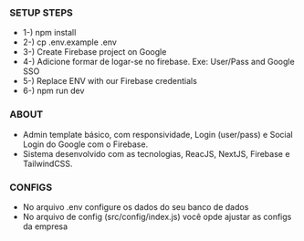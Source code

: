 ### SETUP STEPS

- 1-) npm install
- 2-) cp .env.example .env
- 3-) Create Firebase project on Google
- 4-) Adicione formar de logar-se no firebase. Exe: User/Pass and Google SSO
- 5-) Replace ENV with our Firebase credentials
- 6-) npm run dev

### ABOUT

- Admin template básico, com responsividade, Login (user/pass) e Social Login do Google com o Firebase.
- Sistema desenvolvido com as tecnologias, ReacJS, NextJS, Firebase e TailwindCSS.

### CONFIGS

- No arquivo .env configure os dados do seu banco de dados
- No arquivo de config (src/config/index.js) você opde ajustar as configs da empresa
